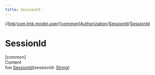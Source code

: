 ```yaml
---
title: SessionId -
---
```

//[link](../../../index.md)/[com.tink.model.user](../../index.md)/[[common]Authorization](../index.md)/[SessionId](index.md)/[SessionId](-session-id.md)



# SessionId  
[common]  
Content  
fun [SessionId](-session-id.md)(sessionId: [String](https://kotlinlang.org/api/latest/jvm/stdlib/kotlin/-string/index.html))  



